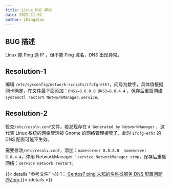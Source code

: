 ```yaml
---
title: Linux DNS 异常
date: 2022-11-02
author: LMingJian
---
```


## BUG 描述

Linux 能 Ping 通 IP ，但不能 Ping 域名，DNS 出现异常。

## Resolution-1

编辑 `/etc/sysconfig/network-scripts/ifcfg-eth?`，问号为数字，具体值根据网卡确定，在文件最下面添加：`DNS1=8.8.8.8 DNS2=8.8.4.4` ，保存后重启网络`systemctl restart NetworkManager.service`。

## Resolution-2

检查`/etc/resolv.conf`文件，若发现存在 `# Generated by NetworkManager` ，这代表 Linux 系统的网络管理被 Gnome 的网络管理接管了，此时 `ifcfg-eth?` 的 DNS 配置可能不生效。

需要修改`/etc/resolv.conf`，添加：`nameserver 8.8.8.8  nameserver 8.8.4.4`，停用 NetworkManager：`service NetworkManager stop`，保存后重启网络：`service network restart`。

{{< details "参考文件" >}} 
1：[ Centos7 ping 未知的名称或服务 DNS 配置问题 @Zery ](https://www.cnblogs.com/zery/p/7486771.html)
{{< /details >}}